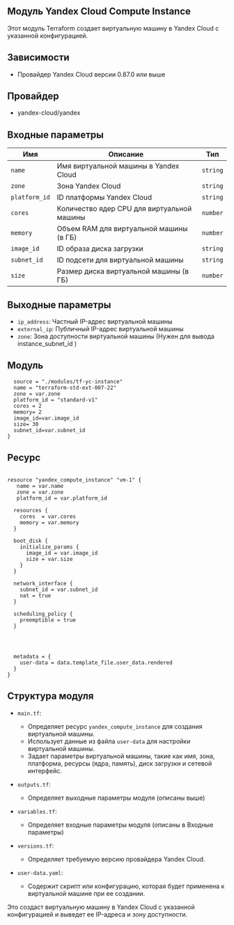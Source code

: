 ## Модуль Yandex Cloud Compute Instance

Этот модуль Terraform создает виртуальную машину в Yandex Cloud с указанной конфигурацией.

## Зависимости

- Провайдер Yandex Cloud версии 0.87.0 или выше

## Провайдер

- yandex-cloud/yandex

## Входные параметры

| Имя | Описание | Тип | 
|------|-------------|------|
| `name` | Имя виртуальной машины в Yandex Cloud | `string` |
| `zone` | Зона Yandex Cloud | `string` |
| `platform_id` | ID платформы Yandex Cloud | `string` |
| `cores` | Количество ядер CPU для виртуальной машины | `number` |
| `memory` | Объем RAM для виртуальной машины (в ГБ) | `number` |
| `image_id` | ID образа диска загрузки | `string` | 
| `subnet_id` | ID подсети для виртуальной машины | `string` |
| `size` | Размер диска виртуальной машины (в ГБ) | `number` |

## Выходные параметры

- `ip_address`: Частный IP-адрес виртуальной машины
- `external_ip`: Публичный IP-адрес виртуальной машины
- `zone`: Зона доступности виртуальной машины (Нужен для вывода instance_subnet_id )

## Модуль


```module "instance" {
  source = "./modules/tf-yc-instance"
  name = "terraform-std-ext-007-22"
  zone = var.zone
  platform_id = "standard-v1"
  cores = 2
  memory= 2
  image_id=var.image_id
  size= 30
  subnet_id=var.subnet_id
}
```

## Ресурс

```

resource "yandex_compute_instance" "vm-1" {
   name = var.name
   zone = var.zone
   platform_id = var.platform_id

  resources {
    cores  = var.cores
    memory = var.memory
  }

  boot_disk {
    initialize_params {
      image_id = var.image_id
      size = var.size
    }
  }

  network_interface {
    subnet_id = var.subnet_id
    nat = true
  }

  scheduling_policy {
    preemptible = true
  }




  metadata = {
    user-data = data.template_file.user_data.rendered
  }
}
```

## Структура модуля

- `main.tf`:
  - Определяет ресурс `yandex_compute_instance` для создания виртуальной машины.
  - Использует данные из файла `user-data` для настройки виртуальной машины.
  - Задает параметры виртуальной машины, такие как имя, зона, платформа, ресурсы (ядра, память), диск загрузки и сетевой интерфейс.

- `outputs.tf`:
  - Определяет выходные параметры модуля (описаны выше)

- `variables.tf`:
  - Определяет входные параметры модуля (описаны в Входные параметры)


- `versions.tf`:
  - Определяет требуемую версию провайдера Yandex Cloud.

- `user-data.yaml`:
  - Содержит скрипт или конфигурацию, которая будет применена к виртуальной машине при ее создании.


Это создаст виртуальную машину в Yandex Cloud с указанной конфигурацией и выведет ее IP-адреса и зону доступности.
